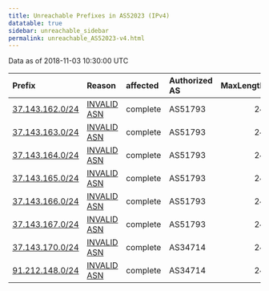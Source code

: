 ```yaml
---
title: Unreachable Prefixes in AS52023 (IPv4)
datatable: true
sidebar: unreachable_sidebar
permalink: unreachable_AS52023-v4.html
---
```


Data as of 2018-11-03 10:30:00 UTC


<div class="datatable-begin"></div>

| Prefix                                                   | Reason                                                                                                 | affected   | Authorized AS   |   MaxLength | Anchor                                         |   unreachable /24s |
|:---------------------------------------------------------|:-------------------------------------------------------------------------------------------------------|:-----------|:----------------|------------:|:-----------------------------------------------|-------------------:|
| [37.143.162.0/24](https://stat.ripe.net/37.143.162.0/24) | [INVALID ASN](https://rpki-validator.ripe.net/announcement-preview?asn=AS52023&prefix=37.143.162.0/24) | complete   | AS51793         |          24 | [RIPE](unreachable_RIPE_NCC_RPKI_Root-v4.html) |                  1 |
| [37.143.163.0/24](https://stat.ripe.net/37.143.163.0/24) | [INVALID ASN](https://rpki-validator.ripe.net/announcement-preview?asn=AS52023&prefix=37.143.163.0/24) | complete   | AS51793         |          24 | [RIPE](unreachable_RIPE_NCC_RPKI_Root-v4.html) |                  1 |
| [37.143.164.0/24](https://stat.ripe.net/37.143.164.0/24) | [INVALID ASN](https://rpki-validator.ripe.net/announcement-preview?asn=AS52023&prefix=37.143.164.0/24) | complete   | AS51793         |          24 | [RIPE](unreachable_RIPE_NCC_RPKI_Root-v4.html) |                  1 |
| [37.143.165.0/24](https://stat.ripe.net/37.143.165.0/24) | [INVALID ASN](https://rpki-validator.ripe.net/announcement-preview?asn=AS52023&prefix=37.143.165.0/24) | complete   | AS51793         |          24 | [RIPE](unreachable_RIPE_NCC_RPKI_Root-v4.html) |                  1 |
| [37.143.166.0/24](https://stat.ripe.net/37.143.166.0/24) | [INVALID ASN](https://rpki-validator.ripe.net/announcement-preview?asn=AS52023&prefix=37.143.166.0/24) | complete   | AS51793         |          24 | [RIPE](unreachable_RIPE_NCC_RPKI_Root-v4.html) |                  1 |
| [37.143.167.0/24](https://stat.ripe.net/37.143.167.0/24) | [INVALID ASN](https://rpki-validator.ripe.net/announcement-preview?asn=AS52023&prefix=37.143.167.0/24) | complete   | AS51793         |          24 | [RIPE](unreachable_RIPE_NCC_RPKI_Root-v4.html) |                  1 |
| [37.143.170.0/24](https://stat.ripe.net/37.143.170.0/24) | [INVALID ASN](https://rpki-validator.ripe.net/announcement-preview?asn=AS52023&prefix=37.143.170.0/24) | complete   | AS34714         |          24 | [RIPE](unreachable_RIPE_NCC_RPKI_Root-v4.html) |                  1 |
| [91.212.148.0/24](https://stat.ripe.net/91.212.148.0/24) | [INVALID ASN](https://rpki-validator.ripe.net/announcement-preview?asn=AS52023&prefix=91.212.148.0/24) | complete   | AS34714         |          24 | [RIPE](unreachable_RIPE_NCC_RPKI_Root-v4.html) |                  1 |

<div class="datatable-end"></div>